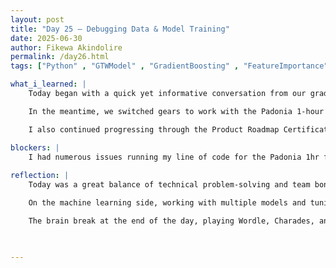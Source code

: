 ```yaml
---
layout: post
title: "Day 25 – Debugging Data & Model Training"
date: 2025-06-30
author: Fikewa Akindolire
permalink: /day26.html
tags: ["Python" , "GTWModel" , "GradientBoosting" , "FeatureImportance" , "ProductManagement" , "CertificateTraining" , "Machine Learning"]

what_i_learned: |
    Today began with a quick yet informative conversation from our graduate mentor about some of the issues we’ve been facing with the Padonia 30-minute data file. We learned that the missing data points are likely due to satellite limitations — specifically, that satellites can’t capture Aerosol Optical Depth (AOD) measurements at night. He shared the steps he’s currently taking to resolve the issue and reassured us that the corrections should be in place by next week.

    In the meantime, we switched gears to work with the Padonia 1-hour data file. I focused on cleaning the data, splitting it into training and testing sets, and running it through a series of models: Random Forest, Gradient Boosting, and GTW (Geographically and Temporally Weighted). After initial training, I fine-tuned the models using optimized parameters and analyzed the feature importance, which helped clarify which variables are contributing most to the predictions.

    I also continued progressing through the Product Roadmap Certification I started last week, deepening my understanding of product strategy and planning frameworks.

blockers: |
    I had numerous issues running my line of code for the Padonia 1hr file. I kept getting errors about my test and train data not being split correctly, certain libraries not being imported correctly, the displaying of labels on the x-axis being shown incorrectly for graphs, and other things as well. 
  
reflection: |
    Today was a great balance of technical problem-solving and team bonding. It was insightful to hear directly from our mentor about the real-world challenges of working with satellite data and the strategies used to address them. Shifting to the 1-hour file gave us an opportunity to stay productive while still preparing for next week’s improved dataset.

    On the machine learning side, working with multiple models and tuning parameters helped me grow more confident in evaluating model performance and interpreting feature importance — a critical skill in data science.

    The brain break at the end of the day, playing Wordle, Charades, and Simon Says, brought a lot of laughs and helped us bond as a cohort. It reminded me how important it is to take time to connect, especially when doing intense work. The blend of productivity and play made today both meaningful and enjoyable.


  
---
```

